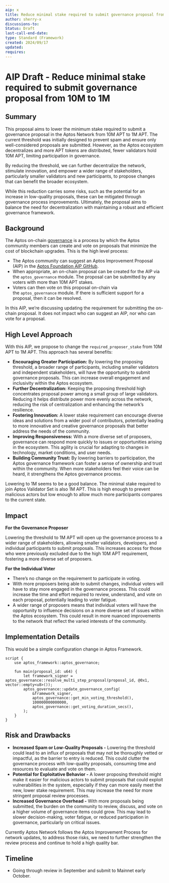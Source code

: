 ```yaml
---
aip: x
title: Reduce minimal stake required to submit governance proposal from 10M to 1M
author: sherry-x
discussions-to: 
Status: Draft
last-call-end-date:
type: Standard (Framework)
created: 2024/09/17
updated: 
requires:
---
```


# AIP Draft - Reduce minimal stake required to submit governance proposal from 10M to 1M

## Summary

This proposal aims to lower the minimum stake required to submit a governance proposal in the Aptos Network from 10M APT to 1M APT. The current threshold was initially designed to prevent spam and ensure only well-considered proposals are submitted. However, as the Aptos ecosystem decentralizes and more APT tokens are distributed, fewer validators hold 10M APT, limiting participation in governance.

By reducing the threshold, we can further decentralize the network, stimulate innovation, and empower a wider range of stakeholders, particularly smaller validators and new participants, to propose changes that can benefit the broader ecosystem.

While this reduction carries some risks, such as the potential for an increase in low-quality proposals, these can be mitigated through governance process improvements. Ultimately, the proposal aims to balance the need for decentralization with maintaining a robust and efficient governance framework.

## Background

The Aptos on-chain [governance](https://aptos.dev/en/network/blockchain/governance) is a process by which the Aptos community members can create and vote on proposals that minimize the cost of blockchain upgrades. This is the high level process:

- The Aptos community can suggest an Aptos Improvement Proposal (AIP) in the [Aptos Foundation AIP GitHub](https://github.com/aptos-foundation/AIPs).
- When appropriate, an on-chain proposal can be created for the AIP via the `aptos_governance` module. The proposal can be submitted by any voters with more than 10M APT stakes.
- Voters can then vote on this proposal on-chain via the `aptos_governance` module. If there is sufficient support for a proposal, then it can be resolved.

In this AIP, we’re discussing updating the requirement for submitting the on-chain proposal. It does not impact who can suggest an AIP, nor who can vote for a proposal.

## High Level Approach

With this AIP, we propose to change the `required_proposer_stake` from 10M APT to 1M APT. This approach has several benefits:

- **Encouraging Greater Participation:** By lowering the proposing threshold, a broader range of participants, including smaller validators and independent stakeholders, will have the opportunity to submit governance proposals. This can increase overall engagement and inclusivity within the Aptos ecosystem.
- **Further Decentralization:** Keeping the proposing threshold high concentrates proposal power among a small group of large validators. Reducing it helps distribute power more evenly across the network, reducing the risk of centralization and enhancing the network’s resilience.
- **Fostering Innovation:** A lower stake requirement can encourage diverse ideas and solutions from a wider pool of contributors, potentially leading to more innovative and creative governance proposals that better address the needs of the community.
- **Improving Responsiveness:** With a more diverse set of proposers, governance can respond more quickly to issues or opportunities arising in the ecosystem. This agility is crucial for adapting to changes in technology, market conditions, and user needs.
- **Building Community Trust:** By lowering barriers to participation, the Aptos governance framework can foster a sense of ownership and trust within the community. When more stakeholders feel their voice can be heard, it strengthens the Aptos governance process.

Lowering to 1M seems to be a good balance. The minimal stake required to join Aptos Validator Set is also 1M APT. This is high enough to prevent malicious actors but low enough to allow much more participants compares to the current state. 

## Impact

**For the Governance Proposer** 

Lowering the threshold to 1M APT will open up the governance process to a wider range of stakeholders, allowing smaller validators, developers, and individual participants to submit proposals. This increases access for those who were previously excluded due to the high 10M APT requirement, fostering a more diverse set of proposers.

**For the Individual Voter**

- There’s no change on the requirement to participate in voting.
- With more proposers being able to submit changes, individual voters will have to stay more engaged in the governance process. This could increase the time and effort required to review, understand, and vote on each proposal, potentially leading to voter fatigue.
- A wider range of proposers means that individual voters will have the opportunity to influence decisions on a more diverse set of issues within the Aptos ecosystem. This could result in more nuanced improvements to the network that reflect the varied interests of the community.

## Implementation Details

This would be a simple configuration change in Aptos Framework. 

```
script {
    use aptos_framework::aptos_governance;

    fun main(proposal_id: u64) {
        let framework_signer = aptos_governance::resolve_multi_step_proposal(proposal_id, @0x1, vector::empty<u8>());
        aptos_governance::update_governance_config(
            &framework_signer,
            aptos_governance::get_min_voting_threshold(),
            100000000000000,
            aptos_governance::get_voting_duration_secs(),
        );
    }
}
```

## Risk and Drawbacks

- **Increased Spam or Low-Quality Proposals -** Lowering the threshold could lead to an influx of proposals that may not be thoroughly vetted or impactful, as the barrier to entry is reduced. This could clutter the governance process with low-quality proposals, consuming time and resources to evaluate and vote on them.
- **Potential for Exploitative Behavior -** A lower proposing threshold might make it easier for malicious actors to submit proposals that could exploit vulnerabilities in the system, especially if they can more easily meet the new, lower stake requirement. This may increase the need for more stringent proposal review processes.
- **Increased Governance Overhead -** With more proposals being submitted, the burden on the community to review, discuss, and vote on a higher volume of governance items could grow. This may lead to slower decision-making, voter fatigue, or reduced participation in governance, particularly on critical issues.

Currently Aptos Network follows the Aptos Improvement Process for network updates, to address those risks, we need to further strengthen the review process and continue to hold a high quality bar. 

## Timeline

- Going through review in September and submit to Mainnet early October.
